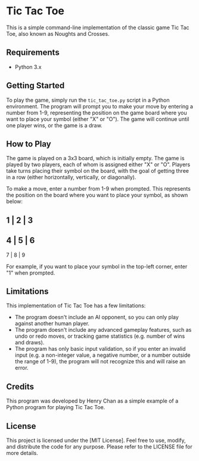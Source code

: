 # Tic Tac Toe

This is a simple command-line implementation of the classic game Tic Tac Toe, also known as Noughts and Crosses.

## Requirements

- Python 3.x

## Getting Started

To play the game, simply run the `tic_tac_toe.py` script in a Python environment. The program will prompt you to make your move by entering a number from 1-9, representing the position on the game board where you want to place your symbol (either "X" or "O"). The game will continue until one player wins, or the game is a draw.

## How to Play

The game is played on a 3x3 board, which is initially empty. The game is played by two players, each of whom is assigned either "X" or "O". Players take turns placing their symbol on the board, with the goal of getting three in a row (either horizontally, vertically, or diagonally).

To make a move, enter a number from 1-9 when prompted. This represents the position on the board where you want to place your symbol, as shown below:

1 | 2 | 3
---------
4 | 5 | 6
---------
7 | 8 | 9

For example, if you want to place your symbol in the top-left corner, enter "1" when prompted.

## Limitations

This implementation of Tic Tac Toe has a few limitations:

- The program doesn't include an AI opponent, so you can only play against another human player.
- The program doesn't include any advanced gameplay features, such as undo or redo moves, or tracking game statistics (e.g. number of wins and draws).
- The program has only basic input validation, so if you enter an invalid input (e.g. a non-integer value, a negative number, or a number outside the range of 1-9), the program will not recognize this and will raise an error.

## Credits

This program was developed by Henry Chan as a simple example of a Python program for playing Tic Tac Toe.

## License

This project is licensed under the [MIT License]. Feel free to use, modify, and distribute the code for any purpose. Please refer to the LICENSE file for more details.
